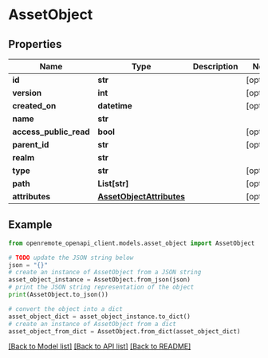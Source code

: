 # AssetObject


## Properties

Name | Type | Description | Notes
------------ | ------------- | ------------- | -------------
**id** | **str** |  | [optional] 
**version** | **int** |  | [optional] 
**created_on** | **datetime** |  | [optional] 
**name** | **str** |  | 
**access_public_read** | **bool** |  | [optional] 
**parent_id** | **str** |  | [optional] 
**realm** | **str** |  | 
**type** | **str** |  | [optional] 
**path** | **List[str]** |  | [optional] 
**attributes** | [**AssetObjectAttributes**](AssetObjectAttributes.md) |  | [optional] 

## Example

```python
from openremote_openapi_client.models.asset_object import AssetObject

# TODO update the JSON string below
json = "{}"
# create an instance of AssetObject from a JSON string
asset_object_instance = AssetObject.from_json(json)
# print the JSON string representation of the object
print(AssetObject.to_json())

# convert the object into a dict
asset_object_dict = asset_object_instance.to_dict()
# create an instance of AssetObject from a dict
asset_object_from_dict = AssetObject.from_dict(asset_object_dict)
```
[[Back to Model list]](../README.md#documentation-for-models) [[Back to API list]](../README.md#documentation-for-api-endpoints) [[Back to README]](../README.md)



